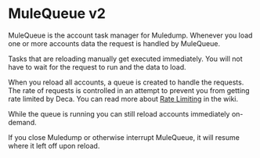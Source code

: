 # MuleQueue v2

MuleQueue is the account task manager for Muledump. Whenever you load one or more accounts data the request is handled by MuleQueue.

Tasks that are reloading manually get executed immediately. You will not have to wait for the request to run and the data to load.

When you reload all accounts, a queue is created to handle the requests. The rate of requests is controlled in an attempt to prevent you from getting rate limited by Deca. You can read more about [Rate Limiting](https://github.com/jakcodex/muledump/wiki/Rate-Limiting) in the wiki.

While the queue is running you can still reload accounts immediately on-demand.

If you close Muledump or otherwise interrupt MuleQueue, it will resume where it left off upon reload.

